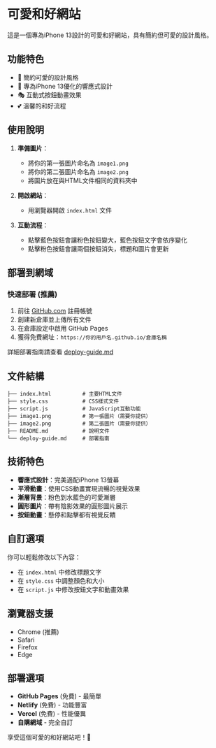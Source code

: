 # 可愛和好網站

這是一個專為iPhone 13設計的可愛和好網站，具有簡約但可愛的設計風格。

## 功能特色

- 🎨 簡約可愛的設計風格
- 📱 專為iPhone 13優化的響應式設計
- 🎭 互動式按鈕動畫效果
- 💕 溫馨的和好流程

## 使用說明

1. **準備圖片**：
   - 將你的第一張圖片命名為 `image1.png`
   - 將你的第二張圖片命名為 `image2.png`
   - 將圖片放在與HTML文件相同的資料夾中

2. **開啟網站**：
   - 用瀏覽器開啟 `index.html` 文件

3. **互動流程**：
   - 點擊藍色按鈕會讓粉色按鈕變大，藍色按鈕文字會依序變化
   - 點擊粉色按鈕會讓兩個按鈕消失，標題和圖片會更新

## 部署到網域

### 快速部署 (推薦)
1. 前往 [GitHub.com](https://github.com) 註冊帳號
2. 創建新倉庫並上傳所有文件
3. 在倉庫設定中啟用 GitHub Pages
4. 獲得免費網址：`https://你的用戶名.github.io/倉庫名稱`

詳細部署指南請查看 [deploy-guide.md](deploy-guide.md)

## 文件結構

```
├── index.html          # 主要HTML文件
├── style.css           # CSS樣式文件
├── script.js           # JavaScript互動功能
├── image1.png          # 第一張圖片（需要你提供）
├── image2.png          # 第二張圖片（需要你提供）
├── README.md           # 說明文件
└── deploy-guide.md     # 部署指南
```

## 技術特色

- **響應式設計**：完美適配iPhone 13螢幕
- **平滑動畫**：使用CSS動畫實現流暢的視覺效果
- **漸層背景**：粉色到水藍色的可愛漸層
- **圓形圖片**：帶有陰影效果的圓形圖片展示
- **按鈕動畫**：懸停和點擊都有視覺反饋

## 自訂選項

你可以輕鬆修改以下內容：
- 在 `index.html` 中修改標題文字
- 在 `style.css` 中調整顏色和大小
- 在 `script.js` 中修改按鈕文字和動畫效果

## 瀏覽器支援

- Chrome (推薦)
- Safari
- Firefox
- Edge

## 部署選項

- **GitHub Pages** (免費) - 最簡單
- **Netlify** (免費) - 功能豐富
- **Vercel** (免費) - 性能優異
- **自購網域** - 完全自訂

享受這個可愛的和好網站吧！💖 